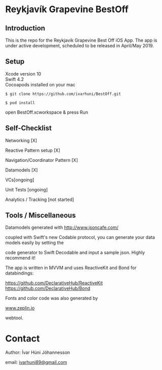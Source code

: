 # Reykjavík Grapevine BestOff
## Introduction

This is the repo for the Reykjavik Grapevine Best Off iOS App.
The app is under active development, scheduled to be released in April/May 2019.

## Setup
Xcode version 10  
Swift 4.2  
Cocoapods installed on your mac

`$ git clone https://github.com/ivarhuni/BestOff.git`


  `$ pod install`


 open BestOff.xcworkspace & press Run


## Self-Checklist  

Networking [X]  

Reactive Pattern setup [X]

Navigation/Coordinator Pattern [X]  

Datamodels [X]  

VCs[ongoing]   

Unit Tests [ongoing]  

Analytics / Tracking [not started]  


## Tools / Miscellaneous  

Datamodels generated with http://www.jsoncafe.com/  

coupled with Swift's new Codable protocol, you can generate your data models easily by setting the  

code generator to Swift Decodable and input a sample json. Highly recommend it!

The app is written in MVVM and uses ReactiveKit and Bond for databindings:  
  
  https://github.com/DeclarativeHub/ReactiveKit  
  https://github.com/DeclarativeHub/Bond  

Fonts and color code was also generated by  
  
  www.zeplin.io  

webtool.



# Contact
   
   Author: Ívar Húni Jóhannesson


   email: ivarhuni89@gmail.com
